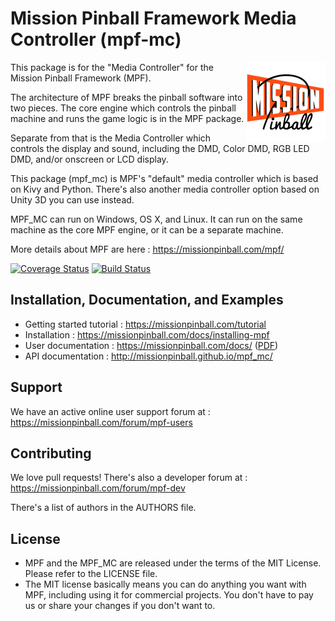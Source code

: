 Mission Pinball Framework Media Controller (mpf-mc)
===================================================

<img align="right" height="128" src="mc/icons/128x128.png"/>

This package is for the "Media Controller" for the Mission Pinball Framework (MPF).

The architecture of MPF breaks the pinball software into two pieces. The core engine which
controls the pinball machine and runs the game logic is in the MPF package.

Separate from that is the Media Controller which controls the display and sound,
including the DMD, Color DMD, RGB LED DMD, and/or onscreen or LCD display.

This package (mpf_mc) is MPF's "default" media controller which is based on Kivy and Python.
There's also another media controller option based on Unity 3D you can use instead.

MPF_MC can run on Windows, OS X, and Linux. It can run on the same machine as
the core MPF engine, or it can be a separate machine.

More details about MPF are here : https://missionpinball.com/mpf/

[![Coverage Status](https://coveralls.io/repos/missionpinball/mpf_mc/badge.svg?branch=dev&service=github)](https://coveralls.io/github/missionpinball/mpf_mc?branch=dev)
[![Build Status](https://travis-ci.org/missionpinball/mpf_mc.svg?branch=dev)](https://travis-ci.org/missionpinball/mpf_mc)

Installation, Documentation, and Examples
-----------------------------------------

* Getting started tutorial : https://missionpinball.com/tutorial
* Installation : https://missionpinball.com/docs/installing-mpf
* User documentation : https://missionpinball.com/docs/ ([PDF](https://missionpinball.com/mpf/pdf))
* API documentation : http://missionpinball.github.io/mpf_mc/

Support
-------
We have an active online user support forum at : https://missionpinball.com/forum/mpf-users

Contributing
------------
We love pull requests! There's also a developer forum at : https://missionpinball.com/forum/mpf-dev

There's a list of authors in the AUTHORS file.

License
-------
* MPF and the MPF_MC are released under the terms of the MIT License. Please refer to the
  LICENSE file.
* The MIT license basically means you can do anything you want with MPF, including
  using it for commercial projects. You don't have to pay us or share your changes
  if you don't want to.
